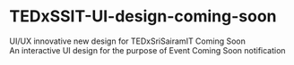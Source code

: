 # TEDxSSIT-UI-design-coming-soon
UI/UX innovative new design for TEDxSriSairamIT Coming Soon  
An interactive UI design for the purpose of Event Coming Soon notification
